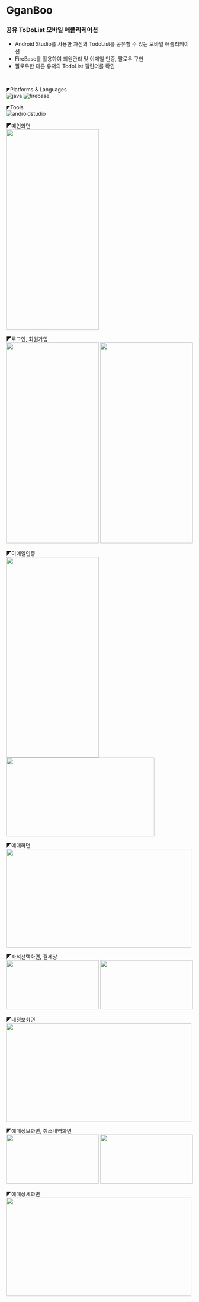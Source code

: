 # GganBoo

### 공유 ToDoList 모바일 애플리케이션
* Android Studio를 사용한 자신의 TodoList를 공유할 수 있는 모바일 애플리케이션
* FireBase를 활용하여 회원관리 및 이메일 인증, 팔로우 구현
* 팔로우한 다른 유저의 TodoList 캘린더를 확인
<br>

◤Platforms & Languages<br>
![java](https://img.shields.io/badge/Java-ED8B00?style=for-the-badge&logo=openjdk&logoColor=white)
![firebase](https://img.shields.io/badge/firebase-DD2C00?style=for-the-badge&logo=firebase&logoColor=white)

◤Tools<br>
![androidstudio](https://img.shields.io/badge/androidstudio-3DDC84?style=for-the-badge&logo=androidstudio&logoColor=white)

◤메인화면<br>
<img src="https://github.com/KION126/GganBoo/assets/73977410/fde8368e-86ba-4aa1-98a3-baae5fd0494a"
width="250" height="541"/>

◤로그인, 회원가입<br>
<img src="https://github.com/KION126/GganBoo/assets/73977410/f3b82d57-adcd-4ced-8b4c-5fe6f84d40bd"
width="250" height="541"/>
<img src="https://github.com/KION126/GganBoo/assets/73977410/77a389b4-79e5-466e-bd63-f25562c57da5" 
width="250" height="541"/>

◤이메일인증<br>
<img src="https://github.com/KION126/GganBoo/assets/73977410/c76322cd-1b37-4ad4-97ce-ef3bd7aa3a0c" 
width="250" height="541"/>
<img src="https://github.com/KION126/GganBoo/assets/73977410/05d041d6-2926-432c-853c-0dee405cd32f" 
width="400" height="212"/>

◤예매화면<br>
<img src="https://github.com/KION126/java_GUI_InhaCinema/assets/73977410/a59ad892-e048-42f2-96d8-162fbc45a12b"  width="500" height="266"/>

◤좌석선택화면, 결제창<br>
<img src="https://github.com/KION126/java_GUI_InhaCinema/assets/73977410/b568ede9-081f-4a97-893d-4ffbe9aa8904"  width="250" height="133"/>
<img src="https://github.com/KION126/java_GUI_InhaCinema/assets/73977410/d4f48fad-5994-4213-bf6c-b8332a7ff37a"  width="250" height="133"/>

◤내정보화면<br>
<img src="https://github.com/KION126/java_GUI_InhaCinema/assets/73977410/833c0f98-ffcf-47df-ad05-df547f917782"  width="500" height="266"/>

◤예매정보화면, 취소내역화면<br>
<img src="https://github.com/KION126/java_GUI_InhaCinema/assets/73977410/abd8d5b3-5484-43ad-b80a-40c9d5966558"  width="250" height="133"/>
<img src="https://github.com/KION126/java_GUI_InhaCinema/assets/73977410/21392d99-f6cd-41de-9d3c-141e8c683568"  width="250" height="133"/>

◤예매상세화면<br>
<img src="https://github.com/KION126/java_GUI_InhaCinema/assets/73977410/62fd18a3-773f-4ec5-afca-1704e769d71a"  width="500" height="266"/>
